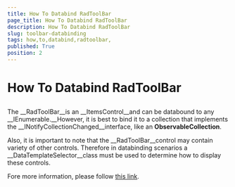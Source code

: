 ```yaml
---
title: How To Databind RadToolBar 
page_title: How To Databind RadToolBar 
description: How To Databind RadToolBar 
slug: toolbar-databinding
tags: how,to,databind,radtoolbar,
published: True
position: 2
---
```


# How To Databind RadToolBar 



## 

The __RadToolBar__is an __ItemsControl__and can be databound to any 
        __IEnumerable.__However, it is best to bind it to a collection that implements the 
        __INotifyCollectionChanged__interface, like an __ObservableCollection__. 

Also, it is important to note that the __RadToolBar__control may contain variety of other controls.
        Therefore in databinding scenarios a __DataTemplateSelector__class must be used to determine how to 
        display these controls.

Fore more information, please follow [this link](http://blogs.telerik.com/silverlightteam/posts/10-09-28/how-to-databind-telerik-s-toolbar.aspx).
